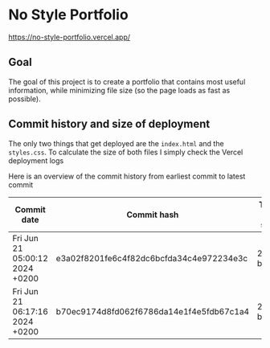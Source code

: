 # No Style Portfolio

<https://no-style-portfolio.vercel.app/>

## Goal

The goal of this project is to create a portfolio that contains most useful information, while minimizing file size (so the page loads as fast as possible).

## Commit history and size of deployment

The only two things that get deployed are the `index.html` and the `styles.css`. To calculate the size of both files I simply check the Vercel deployment logs

Here is an overview of the commit history from earliest commit to latest commit

| Commit date                    | Commit hash                              | Total file size | Change     |
| ------------------------------ | ---------------------------------------- | --------------- | ---------- |
| Fri Jun 21 05:00:12 2024 +0200 | e3a02f8201fe6c4f82dc6bcfda34c4e972234e3c | 2.388 bytes     |            |
| Fri Jun 21 06:17:16 2024 +0200 | b70ec9174d8fd062f6786da14e1f4e5fdb67c1a4 | 2.157 bytes     | -231 bytes |
